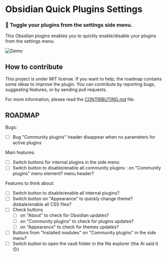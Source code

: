 # Obsidian Quick Plugins Settings

### 🔁 Toggle your plugins from the settings side menu.

This Obsidian plugins enables you to quickly enable/disable your plugins from the settings menu.

![Demo](media/overview.gif)

## How to contribute
This project is under MIT license. If you want to help, the roadmap contains some ideas to improve the plugin. 
You can contribute by reporting bugs, suggesting features, or by sending pull requests.

For more information, please read the [CONTRIBUTING.md](CONTRIBUTING.md) file.


## ROADMAP
Bugs:
- [ ] Bug "Community plugins" header disappear when no parameters for active plugins

Main features:
- [ ] Switch buttons for internal plugins in the side menu
- [ ] Switch button to disable/enable all community plugins : on "Community plugins" menu element? menu header?

Features to think about:
- [ ] Switch button to disable/enable all internal plugins?
- [ ] Switch button on "Appearance" to quickly change theme? disbale/enable all CSS files?
- [ ] Check buttons 
  - [ ] on "About" to check for Obsidian updates?
  - [ ] on "Community plugins" to check for plugins updates?
  - [ ] on "Appearance" to check for themes updates?
- [ ] Buttons from "Installed modules" on "Community plugins" in the side menu?
- [ ] Switch button to open the vault folder in the file explorer (the AI said it 🙃)

